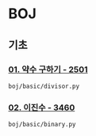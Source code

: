 # BOJ

## 기초

### [01. 약수 구하기 - 2501](https://www.acmicpc.net/problem/2501)

`boj/basic/divisor.py`

### [02. 이진수 - 3460](https://www.acmicpc.net/problem/3460)

`boj/basic/binary.py`

